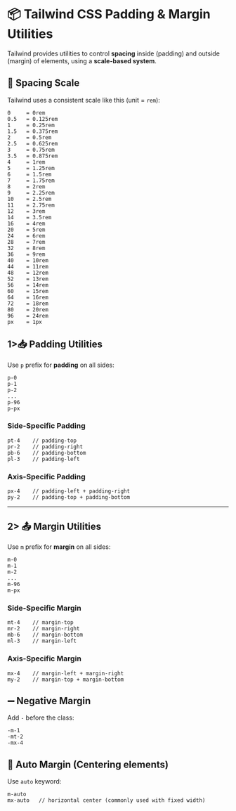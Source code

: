 # 📦 Tailwind CSS Padding & Margin Utilities

Tailwind provides utilities to control **spacing** inside (padding) and outside (margin) of elements, using a **scale-based system**.

## 📏 Spacing Scale

Tailwind uses a consistent scale like this (unit = `rem`):

```
0     = 0rem
0.5   = 0.125rem
1     = 0.25rem
1.5   = 0.375rem
2     = 0.5rem
2.5   = 0.625rem
3     = 0.75rem
3.5   = 0.875rem
4     = 1rem
5     = 1.25rem
6     = 1.5rem
7     = 1.75rem
8     = 2rem
9     = 2.25rem
10    = 2.5rem
11    = 2.75rem
12    = 3rem
14    = 3.5rem
16    = 4rem
20    = 5rem
24    = 6rem
28    = 7rem
32    = 8rem
36    = 9rem
40    = 10rem
44    = 11rem
48    = 12rem
52    = 13rem
56    = 14rem
60    = 15rem
64    = 16rem
72    = 18rem
80    = 20rem
96    = 24rem
px    = 1px
```


## 1>📥 Padding Utilities

Use `p` prefix for **padding** on all sides:

```
p-0
p-1
p-2
...
p-96
p-px
```

### Side-Specific Padding

```
pt-4    // padding-top
pr-2    // padding-right
pb-6    // padding-bottom
pl-3    // padding-left
```

### Axis-Specific Padding

```
px-4    // padding-left + padding-right
py-2    // padding-top + padding-bottom
```

---

## 2> 📤 Margin Utilities

Use `m` prefix for **margin** on all sides:

```
m-0
m-1
m-2
...
m-96
m-px
```

### Side-Specific Margin

```
mt-4    // margin-top
mr-2    // margin-right
mb-6    // margin-bottom
ml-3    // margin-left
```

### Axis-Specific Margin

```
mx-4    // margin-left + margin-right
my-2    // margin-top + margin-bottom
```


## ➖ Negative Margin

Add `-` before the class:

```
-m-1
-mt-2
-mx-4
```

## 🔁 Auto Margin (Centering elements)

Use `auto` keyword:

```
m-auto
mx-auto   // horizontal center (commonly used with fixed width)
```
